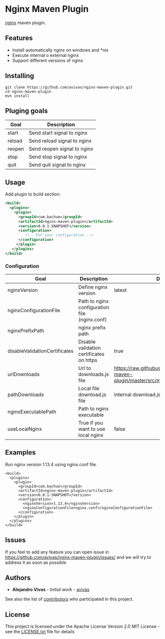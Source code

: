 # Nginx Maven Plugin

[nginx](https://www.nginx.com/) maven plugin. 

## Features

* Install automatically nginx on windows and *nix
* Execute internal o external nginx
* Support different versions of nginx

## Installing

```
git clone https://github.com/avivas/nginx-maven-plugin.git
cd nginx-maven-plugin
mvn install
```

## Pluging goals

Goal | Description
------------ | -------------
start | Send start signal to nginx
reload | Send reload signal to nginx
reopen | Send reopen signal to nginx
stop | Send stop signal to nginx
quit | Send quit signal to nginx

## Usage

Add plugin to build section:

```xml
<build>
  <plugins>
    <plugin>
      <groupId>com.bachue</groupId>
      <artifactId>nginx-maven-plugin</artifactId>
      <version>0.0.1-SNAPSHOT</version>
      <configuration>
         <!-- Put your configuration -->
      </configuration>
     </plugin>
   </plugins>
</build>
```
### Configuration

Goal | Description | Default value
------------ | -------------|-------------
nginxVersion | Define nginx version| latest
nginxConfigurationFile | Path to nginx configuration file (nginx.conf)|  
nginxPrefixPath | nginx prefix path | 
disableValidationCertificates | Disable validation certificates on https | true
urlDownloads | Url to downloads.js file | https://raw.githubusercontent.com/avivas/nginx-maven-plugin/master/src/main/resources/downloads.json 
pathDownloads | Local file download.js file |  internal download.js
nginxExecutablePath | Path to nginx executable | 
useLocalNginx | True if you want to use local nginx | false


## Examples

Run nginx version 1.13.4 using nginx.conf file.

```
<build>
  <plugins>
    <plugin>
      <groupId>com.bachue</groupId>
      <artifactId>nginx-maven-plugin</artifactId>
      <version>0.0.1-SNAPSHOT</version>
      <configuration>
        <nginxVersion>1.13.4</nginxVersion>
        <nginxConfigurationFile>nginx.conf</nginxConfigurationFile>
      </configuration>
    </plugin>
  </plugins>
</build>
```

## Issues

If you feel to add any feature you can open issue in https://github.com/avivas/nginx-maven-plugin/issues/ and we will try to address it as soon as possible

## Authors

* **Alejandro Vivas** - *Initial work* - [avivas](https://github.com/avivas)

See also the list of [contributors](https://github.com/avivas/nginx-maven-plugin/contributors) who participated in this project.

## License

This project is licensed under the Apache License Version 2.0 MIT License - see the [LICENSE.txt](LICENSE.txt) file for details
